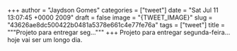 
+++
author = "Jaydson Gomes"
categories = ["tweet"]
date = "Sat Jul 11 13:07:45 +0000 2009"
draft = false
image = "{TWEET_IMAGE}"
slug = "43626ae8dc500422b0481a5378e661c4e77fe76a"
tags = ["tweet"]
title = """Projeto para entregar seg..."""
+++
Projeto para entregar segunda-feira... hoje vai ser um longo dia.
